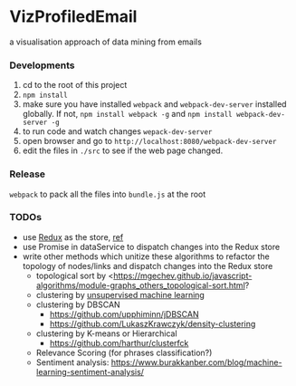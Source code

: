 # VizProfiledEmail
a visualisation approach of data mining from emails

### Developments
1. cd to the root of this project
2. `npm install`
3. make sure you have installed `webpack` and `webpack-dev-server` installed globally. If not, `npm install webpack -g` and `npm install webpack-dev-server -g`
4. to run code and watch changes `wepack-dev-server`
5. open browser and go to `http://localhost:8080/webpack-dev-server`
6. edit the files in `./src` to see if the web page changed.

### Release
`webpack` to pack all the files into `bundle.js` at the root

### TODOs

* use [Redux](http://redux.js.org) as the store, [ref](http://teropa.info/blog/2015/09/10/full-stack-redux-tutorial.html?utm_source=semaphoreci&utm_medium=social&utm_campaign=sharingiscaring)
* use Promise in dataService to dispatch changes into the Redux store
* write other methods which unitize these algorithms to refactor the topology of nodes/links and dispatch changes into the Redux store
    * topological sort by <https://mgechev.github.io/javascript-algorithms/module-graphs_others_topological-sort.html?
    * clustering by [unsupervised machine learning](http://www.sthda.com/english/wiki/hierarchical-clustering-essentials-unsupervised-machine-learning)
    * clustering by DBSCAN
        * <https://github.com/upphiminn/jDBSCAN>
        * <https://github.com/LukaszKrawczyk/density-clustering>
    * clustering by K-means or Hierarchical
        * <https://github.com/harthur/clusterfck>
    * Relevance Scoring (for phrases classification?)
    * Sentiment analysis: <https://www.burakkanber.com/blog/machine-learning-sentiment-analysis/>